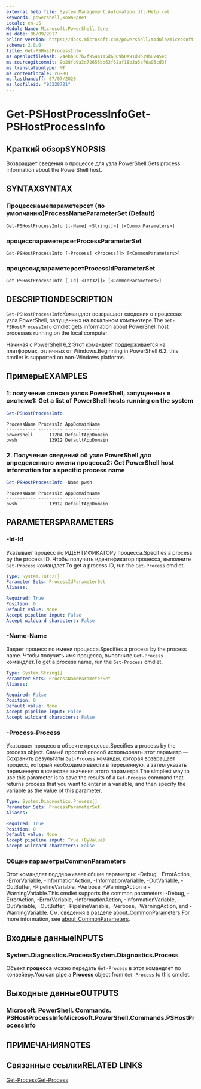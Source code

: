 ```yaml
---
external help file: System.Management.Automation.dll-Help.xml
keywords: powershell,командлет
Locale: en-US
Module Name: Microsoft.PowerShell.Core
ms.date: 06/09/2017
online version: https://docs.microsoft.com/powershell/module/microsoft.powershell.core/get-pshostprocessinfo?view=powershell-6&WT.mc_id=ps-gethelp
schema: 2.0.0
title: Get-PSHostProcessInfo
ms.openlocfilehash: 24ebb507b2f9544115d6309b0a91d8b19b0745ec
ms.sourcegitcommit: 9b28fb9a3d72655bb63f62af18b3a5af6a05cd3f
ms.translationtype: MT
ms.contentlocale: ru-RU
ms.lasthandoff: 07/07/2020
ms.locfileid: "93228721"
---
```

# <span data-ttu-id="0f156-103">Get-PSHostProcessInfo</span><span class="sxs-lookup"><span data-stu-id="0f156-103">Get-PSHostProcessInfo</span></span>

## <span data-ttu-id="0f156-104">Краткий обзор</span><span class="sxs-lookup"><span data-stu-id="0f156-104">SYNOPSIS</span></span>
<span data-ttu-id="0f156-105">Возвращает сведения о процессе для узла PowerShell.</span><span class="sxs-lookup"><span data-stu-id="0f156-105">Gets process information about the PowerShell host.</span></span>

## <span data-ttu-id="0f156-106">SYNTAX</span><span class="sxs-lookup"><span data-stu-id="0f156-106">SYNTAX</span></span>

### <span data-ttu-id="0f156-107">Процесснамепараметерсет (по умолчанию)</span><span class="sxs-lookup"><span data-stu-id="0f156-107">ProcessNameParameterSet (Default)</span></span>

```
Get-PSHostProcessInfo [[-Name] <String[]>] [<CommonParameters>]
```

### <span data-ttu-id="0f156-108">процесспараметерсет</span><span class="sxs-lookup"><span data-stu-id="0f156-108">ProcessParameterSet</span></span>

```
Get-PSHostProcessInfo [-Process] <Process[]> [<CommonParameters>]
```

### <span data-ttu-id="0f156-109">процессидпараметерсет</span><span class="sxs-lookup"><span data-stu-id="0f156-109">ProcessIdParameterSet</span></span>

```
Get-PSHostProcessInfo [-Id] <Int32[]> [<CommonParameters>]
```

## <span data-ttu-id="0f156-110">DESCRIPTION</span><span class="sxs-lookup"><span data-stu-id="0f156-110">DESCRIPTION</span></span>

<span data-ttu-id="0f156-111">`Get-PSHostProcessInfo`Командлет возвращает сведения о процессах узла PowerShell, запущенных на локальном компьютере.</span><span class="sxs-lookup"><span data-stu-id="0f156-111">The `Get-PSHostProcessInfo` cmdlet gets information about PowerShell host processes running on the local computer.</span></span>

<span data-ttu-id="0f156-112">Начиная с PowerShell 6,2 Этот командлет поддерживается на платформах, отличных от Windows.</span><span class="sxs-lookup"><span data-stu-id="0f156-112">Beginning in PowerShell 6.2, this cmdlet is supported on non-Windows platforms.</span></span>

## <span data-ttu-id="0f156-113">Примеры</span><span class="sxs-lookup"><span data-stu-id="0f156-113">EXAMPLES</span></span>

### <span data-ttu-id="0f156-114">1: получение списка узлов PowerShell, запущенных в системе</span><span class="sxs-lookup"><span data-stu-id="0f156-114">1: Get a list of PowerShell hosts running on the system</span></span>

```powershell
Get-PSHostProcessInfo
```

```Output
ProcessName ProcessId AppDomainName
----------- --------- -------------
powershell      11204 DefaultAppDomain
pwsh            13912 DefaultAppDomain
```

### <span data-ttu-id="0f156-115">2. Получение сведений об узле PowerShell для определенного имени процесса</span><span class="sxs-lookup"><span data-stu-id="0f156-115">2: Get PowerShell host information for a specific process name</span></span>

```powershell
Get-PSHostProcessInfo -Name pwsh
```

```Output
ProcessName ProcessId AppDomainName
----------- --------- -------------
pwsh            13912 DefaultAppDomain
```

## <span data-ttu-id="0f156-116">PARAMETERS</span><span class="sxs-lookup"><span data-stu-id="0f156-116">PARAMETERS</span></span>

### <span data-ttu-id="0f156-117">-Id</span><span class="sxs-lookup"><span data-stu-id="0f156-117">-Id</span></span>

<span data-ttu-id="0f156-118">Указывает процесс по ИДЕНТИФИКАТОРу процесса.</span><span class="sxs-lookup"><span data-stu-id="0f156-118">Specifies a process by the process ID.</span></span> <span data-ttu-id="0f156-119">Чтобы получить идентификатор процесса, выполните `Get-Process` командлет.</span><span class="sxs-lookup"><span data-stu-id="0f156-119">To get a process ID, run the `Get-Process` cmdlet.</span></span>

```yaml
Type: System.Int32[]
Parameter Sets: ProcessIdParameterSet
Aliases:

Required: True
Position: 0
Default value: None
Accept pipeline input: False
Accept wildcard characters: False
```

### <span data-ttu-id="0f156-120">-Name</span><span class="sxs-lookup"><span data-stu-id="0f156-120">-Name</span></span>

<span data-ttu-id="0f156-121">Задает процесс по имени процесса.</span><span class="sxs-lookup"><span data-stu-id="0f156-121">Specifies a process by the process name.</span></span> <span data-ttu-id="0f156-122">Чтобы получить имя процесса, выполните `Get-Process` командлет.</span><span class="sxs-lookup"><span data-stu-id="0f156-122">To get a process name, run the `Get-Process` cmdlet.</span></span>

```yaml
Type: System.String[]
Parameter Sets: ProcessNameParameterSet
Aliases:

Required: False
Position: 0
Default value: None
Accept pipeline input: False
Accept wildcard characters: False
```

### <span data-ttu-id="0f156-123">-Process</span><span class="sxs-lookup"><span data-stu-id="0f156-123">-Process</span></span>

<span data-ttu-id="0f156-124">Указывает процесс в объекте процесса.</span><span class="sxs-lookup"><span data-stu-id="0f156-124">Specifies a process by the process object.</span></span> <span data-ttu-id="0f156-125">Самый простой способ использовать этот параметр — Сохранить результаты `Get-Process` команды, которая возвращает процесс, который необходимо ввести в переменную, а затем указать переменную в качестве значения этого параметра.</span><span class="sxs-lookup"><span data-stu-id="0f156-125">The simplest way to use this parameter is to save the results of a `Get-Process` command that returns process that you want to enter in a variable, and then specify the variable as the value of this parameter.</span></span>

```yaml
Type: System.Diagnostics.Process[]
Parameter Sets: ProcessParameterSet
Aliases:

Required: True
Position: 0
Default value: None
Accept pipeline input: True (ByValue)
Accept wildcard characters: False
```

### <span data-ttu-id="0f156-126">Общие параметры</span><span class="sxs-lookup"><span data-stu-id="0f156-126">CommonParameters</span></span>

<span data-ttu-id="0f156-127">Этот командлет поддерживает общие параметры: -Debug, -ErrorAction, -ErrorVariable, -InformationAction, -InformationVariable, -OutVariable, -OutBuffer, -PipelineVariable, -Verbose, -WarningAction и -WarningVariable.</span><span class="sxs-lookup"><span data-stu-id="0f156-127">This cmdlet supports the common parameters: -Debug, -ErrorAction, -ErrorVariable, -InformationAction, -InformationVariable, -OutVariable, -OutBuffer, -PipelineVariable, -Verbose, -WarningAction, and -WarningVariable.</span></span> <span data-ttu-id="0f156-128">См. сведения в разделе [about_CommonParameters](https://go.microsoft.com/fwlink/?LinkID=113216).</span><span class="sxs-lookup"><span data-stu-id="0f156-128">For more information, see [about_CommonParameters](https://go.microsoft.com/fwlink/?LinkID=113216).</span></span>

## <span data-ttu-id="0f156-129">Входные данные</span><span class="sxs-lookup"><span data-stu-id="0f156-129">INPUTS</span></span>

### <span data-ttu-id="0f156-130">System.Diagnostics.Process</span><span class="sxs-lookup"><span data-stu-id="0f156-130">System.Diagnostics.Process</span></span>

<span data-ttu-id="0f156-131">Объект **процесса** можно передать `Get-Process` в этот командлет по конвейеру.</span><span class="sxs-lookup"><span data-stu-id="0f156-131">You can pipe a **Process** object from `Get-Process` to this cmdlet.</span></span>

## <span data-ttu-id="0f156-132">Выходные данные</span><span class="sxs-lookup"><span data-stu-id="0f156-132">OUTPUTS</span></span>

### <span data-ttu-id="0f156-133">Microsoft. PowerShell. Commands. PSHostProcessInfo</span><span class="sxs-lookup"><span data-stu-id="0f156-133">Microsoft.PowerShell.Commands.PSHostProcessInfo</span></span>

## <span data-ttu-id="0f156-134">ПРИМЕЧАНИЯ</span><span class="sxs-lookup"><span data-stu-id="0f156-134">NOTES</span></span>

## <span data-ttu-id="0f156-135">Связанные ссылки</span><span class="sxs-lookup"><span data-stu-id="0f156-135">RELATED LINKS</span></span>

[<span data-ttu-id="0f156-136">Get-Process</span><span class="sxs-lookup"><span data-stu-id="0f156-136">Get-Process</span></span>](../Microsoft.PowerShell.Management/get-process.md)
